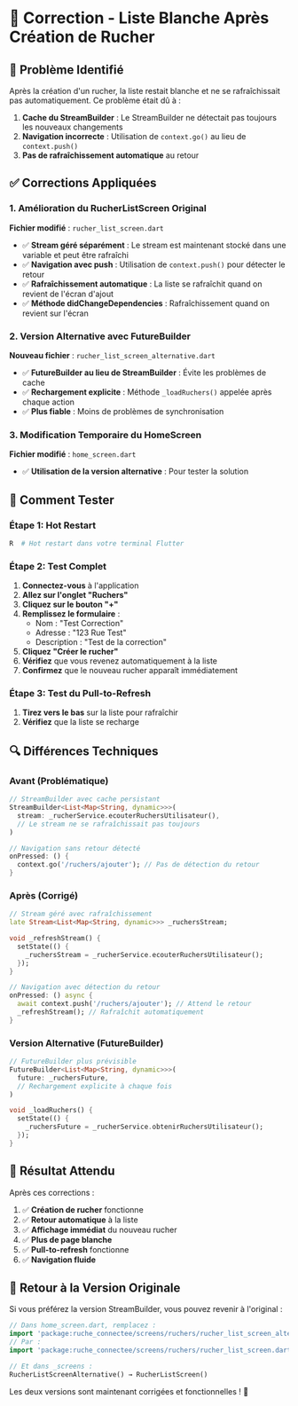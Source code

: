 # 🔧 Correction - Liste Blanche Après Création de Rucher

## 🐛 Problème Identifié

Après la création d'un rucher, la liste restait blanche et ne se rafraîchissait pas automatiquement. Ce problème était dû à :

1. **Cache du StreamBuilder** : Le StreamBuilder ne détectait pas toujours les nouveaux changements
2. **Navigation incorrecte** : Utilisation de `context.go()` au lieu de `context.push()`
3. **Pas de rafraîchissement automatique** au retour

## ✅ Corrections Appliquées

### 1. Amélioration du RucherListScreen Original

**Fichier modifié** : `rucher_list_screen.dart`

- ✅ **Stream géré séparément** : Le stream est maintenant stocké dans une variable et peut être rafraîchi
- ✅ **Navigation avec push** : Utilisation de `context.push()` pour détecter le retour
- ✅ **Rafraîchissement automatique** : La liste se rafraîchit quand on revient de l'écran d'ajout
- ✅ **Méthode didChangeDependencies** : Rafraîchissement quand on revient sur l'écran

### 2. Version Alternative avec FutureBuilder

**Nouveau fichier** : `rucher_list_screen_alternative.dart`

- ✅ **FutureBuilder au lieu de StreamBuilder** : Évite les problèmes de cache
- ✅ **Rechargement explicite** : Méthode `_loadRuchers()` appelée après chaque action
- ✅ **Plus fiable** : Moins de problèmes de synchronisation

### 3. Modification Temporaire du HomeScreen

**Fichier modifié** : `home_screen.dart`

- ✅ **Utilisation de la version alternative** : Pour tester la solution

## 🧪 Comment Tester

### Étape 1: Hot Restart
```bash
R  # Hot restart dans votre terminal Flutter
```

### Étape 2: Test Complet
1. **Connectez-vous** à l'application
2. **Allez sur l'onglet "Ruchers"**
3. **Cliquez sur le bouton "+"**
4. **Remplissez le formulaire** :
   - Nom : "Test Correction"
   - Adresse : "123 Rue Test"
   - Description : "Test de la correction"
5. **Cliquez "Créer le rucher"**
6. **Vérifiez** que vous revenez automatiquement à la liste
7. **Confirmez** que le nouveau rucher apparaît immédiatement

### Étape 3: Test du Pull-to-Refresh
1. **Tirez vers le bas** sur la liste pour rafraîchir
2. **Vérifiez** que la liste se recharge

## 🔍 Différences Techniques

### Avant (Problématique)
```dart
// StreamBuilder avec cache persistant
StreamBuilder<List<Map<String, dynamic>>>(
  stream: _rucherService.ecouterRuchersUtilisateur(),
  // Le stream ne se rafraîchissait pas toujours
)

// Navigation sans retour détecté
onPressed: () {
  context.go('/ruchers/ajouter'); // Pas de détection du retour
}
```

### Après (Corrigé)
```dart
// Stream géré avec rafraîchissement
late Stream<List<Map<String, dynamic>>> _ruchersStream;

void _refreshStream() {
  setState(() {
    _ruchersStream = _rucherService.ecouterRuchersUtilisateur();
  });
}

// Navigation avec détection du retour
onPressed: () async {
  await context.push('/ruchers/ajouter'); // Attend le retour
  _refreshStream(); // Rafraîchit automatiquement
}
```

### Version Alternative (FutureBuilder)
```dart
// FutureBuilder plus prévisible
FutureBuilder<List<Map<String, dynamic>>>(
  future: _ruchersFuture,
  // Rechargement explicite à chaque fois
)

void _loadRuchers() {
  setState(() {
    _ruchersFuture = _rucherService.obtenirRuchersUtilisateur();
  });
}
```

## 🎯 Résultat Attendu

Après ces corrections :

1. ✅ **Création de rucher** fonctionne
2. ✅ **Retour automatique** à la liste
3. ✅ **Affichage immédiat** du nouveau rucher
4. ✅ **Plus de page blanche**
5. ✅ **Pull-to-refresh** fonctionne
6. ✅ **Navigation fluide**

## 🔄 Retour à la Version Originale

Si vous préférez la version StreamBuilder, vous pouvez revenir à l'original :

```dart
// Dans home_screen.dart, remplacez :
import 'package:ruche_connectee/screens/ruchers/rucher_list_screen_alternative.dart';
// Par :
import 'package:ruche_connectee/screens/ruchers/rucher_list_screen.dart';

// Et dans _screens :
RucherListScreenAlternative() → RucherListScreen()
```

Les deux versions sont maintenant corrigées et fonctionnelles ! 🎉 